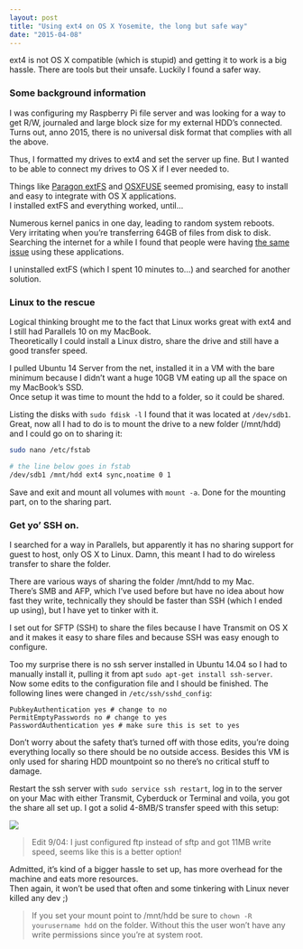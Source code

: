 ```yaml
---
layout: post
title: "Using ext4 on OS X Yosemite, the long but safe way"
date: "2015-04-08"
---
```


ext4 is not OS X compatible (which is stupid) and getting it to work is a big hassle. There are tools but their unsafe. Luckily I found a safer way.

### Some background information

I was configuring my Raspberry Pi file server and was looking for a way to get R/W, journaled and large block size for my external HDD’s connected.  
Turns out, anno 2015, there is no universal disk format that complies with all the above.

Thus, I formatted my drives to ext4 and set the server up fine. But I wanted to be able to connect my drives to OS X if I ever needed to.

Things like [Paragon extFS](https://www.paragon-software.com/nl/home/extfs-mac/) and [OSXFUSE](https://osxfuse.github.io/) seemed promising, easy to install and easy to integrate with OS X applications.  
I installed extFS and everything worked, until…

Numerous kernel panics in one day, leading to random system reboots. Very irritating when you’re transferring 64GB of files from disk to disk.  
Searching the internet for a while I found that people were having [the same issue](http://apple.stackexchange.com/questions/29842/how-can-i-mount-an-ext4-file-system-on-os-x) using these applications.

I uninstalled extFS (which I spent 10 minutes to…) and searched for another solution.

### Linux to the rescue

Logical thinking brought me to the fact that Linux works great with ext4 and I still had Parallels 10 on my MacBook.  
Theoretically I could install a Linux distro, share the drive and still have a good transfer speed.

I pulled Ubuntu 14 Server from the net, installed it in a VM with the bare minimum because I didn’t want a huge 10GB VM eating up all the space on my MacBook’s SSD.  
Once setup it was time to mount the hdd to a folder, so it could be shared.

Listing the disks with `sudo fdisk -l` I found that it was located at `/dev/sdb1`. Great, now all I had to do is to mount the drive to a new folder (/mnt/hdd) and I could go on to sharing it:

```bash
sudo nano /etc/fstab

# the line below goes in fstab
/dev/sdb1 /mnt/hdd ext4 sync,noatime 0 1
```

Save and exit and mount all volumes with `mount -a`. Done for the mounting part, on to the sharing part.

### Get yo’ SSH on.

I searched for a way in Parallels, but apparently it has no sharing support for guest to host, only OS X to Linux. Damn, this meant I had to do wireless transfer to share the folder.

There are various ways of sharing the folder /mnt/hdd to my Mac.  
There’s SMB and AFP, which I’ve used before but have no idea about how fast they write, technically they should be faster than SSH (which I ended up using), but I have yet to tinker with it.

I set out for SFTP (SSH) to share the files because I have Transmit on OS X and it makes it easy to share files and because SSH was easy enough to configure.

Too my surprise there is no ssh server installed in Ubuntu 14.04 so I had to manually install it, pulling it from apt `sudo apt-get install ssh-server`.  
Now some edits to the configuration file and I should be finished. The following lines were changed in `/etc/ssh/sshd_config`:

```console
PubkeyAuthentication yes # change to no
PermitEmptyPasswords no # change to yes
PasswordAuthentication yes # make sure this is set to yes
```

Don’t worry about the safety that’s turned off with those edits, you’re doing everything locally so there should be no outside access. Besides this VM is only used for sharing HDD mountpoint so no there’s no critical stuff to damage.

Restart the ssh server with `sudo service ssh restart`, log in to the server on your Mac with either Transmit, Cyberduck or Terminal and voila, you got the share all set up.
I got a solid 4-8MB/S transfer speed with this setup:

![](http://imgur.com/sVLbx3r.png)

> Edit 9/04: I just configured ftp instead of sftp and got 11MB write speed, seems like this is a better option!

Admitted, it’s kind of a bigger hassle to set up, has more overhead for the machine and eats more resources.  
Then again, it won’t be used that often and some tinkering with Linux never killed any dev ;)

> If you set your mount point to /mnt/hdd be sure to `chown -R yourusername hdd` on the folder. Without this the user won’t have any write permissions since you’re at system root.
